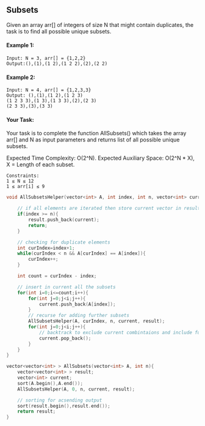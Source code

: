 ## Subsets

Given an array arr[] of integers of size N that might contain duplicates, the task is to find all possible unique subsets.

#### Example 1:

```
Input: N = 3, arr[] = {1,2,2}
Output:(),(1),(1 2),(1 2 2),(2),(2 2)
```

#### Example 2:

```
Input: N = 4, arr[] = {1,2,3,3}
Output: (),(1),(1 2),(1 2 3)
(1 2 3 3),(1 3),(1 3 3),(2),(2 3)
(2 3 3),(3),(3 3)
```

#### Your Task:

Your task is to complete the function AllSubsets() which takes the array arr[] and N as input parameters and returns list of all possible unique subsets.

Expected Time Complexity: O(2^N).
Expected Auxiliary Space: O(2^N \* X), X = Length of each subset.

```
Constraints:
1 ≤ N ≤ 12
1 ≤ arr[i] ≤ 9
```

```c++
void AllSubsetsHelper(vector<int> A, int index, int n, vector<int> current, vector<vector<int> > &result){

    // if all elements are iterated then store current vector in result
    if(index >= n){
        result.push_back(current);
        return;
    }

    // checking for duplicate elements
    int curIndex=index+1;
    while(curIndex < n && A[curIndex] == A[index]){
        curIndex++;
    }

    int count = curIndex - index;

    // insert in current all the subsets
    for(int i=0;i<=count;i++){
        for(int j=0;j<i;j++){
            current.push_back(A[index]);
        }
        // recurse for adding further subsets
        AllSubsetsHelper(A, curIndex, n, current, result);
        for(int j=0;j<i;j++){
            // backtrack to exclude current combintaions and include further combinations
            current.pop_back();
        }
    }
}

vector<vector<int> > AllSubsets(vector<int> A, int n){
    vector<vector<int> > result;
    vector<int> current;
    sort(A.begin(),A.end());
    AllSubsetsHelper(A, 0, n, current, result);

    // sorting for acsending output
    sort(result.begin(),result.end());
    return result;
}
```
